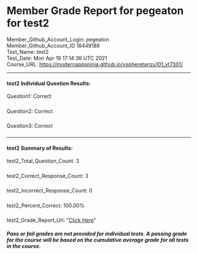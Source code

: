 # Member Grade Report for pegeaton for test2  
   
Member_Github_Account_Login: pegeaton  
Member_Github_Account_ID 18449186  
Test_Name: test2  
Test_Date: Mon Apr 19 17:14:36 UTC 2021  
Course_URL: https://modernappsninja.github.io/vspheretanzu101_vt7301/  
   
---  
#### test2 Individual Question Results:  
Question1: Correct  
#####  
Question2: Correct  
#####  
Question3: Correct  
#####  
---  
#### test2 Summary of Results:  
test2_Total_Question_Count: 3  
#####  
test2_Correct_Response_Count: 3  
#####  
test2_Incorrect_Response_Count: 0  
#####  
test2_Percent_Correct: 100.00%  
#####  
test2_Grade_Report_Url: "[Click Here](https://github.com/modernappsninjas/pegeaton/blob/main/static/userdata/courses/vspheretanzu101_vt7301/grade_report.pr170.test2.md)"
##### Pass or fail grades are not provided for individual tests. A passing grade for the course will be based on the cumulative average grade for all tests in the course.  
